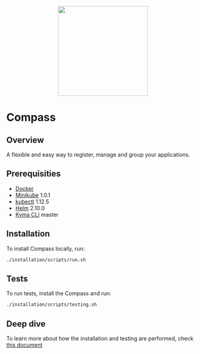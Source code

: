 <p align="center">
 <img src="https://raw.githubusercontent.com/kyma-incubator/compass/master/logo.png" width="235">
</p>

# Compass

## Overview
A flexible and easy way to register, manage and group your applications.

## Prerequisities

- [Docker](https://www.docker.com/get-started)
- [Minikube](https://github.com/kubernetes/minikube) 1.0.1
- [kubectl](https://kubernetes.io/docs/tasks/tools/install-kubectl/) 1.12.5
- [Helm](https://github.com/kubernetes/helm) 2.10.0
- [Kyma CLI](https://github.com/kyma-project/cli) master

## Installation

To install Compass locally, run:

```bash
./installation/scripts/run.sh
```

## Tests

To run tests, install the Compass and run:
```bash
./installation/scripts/testing.sh
```

## Deep dive

To learn more about how the installation and testing are performed, check [this document](./installation/README.md)